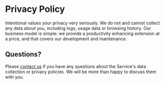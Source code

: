 # Privacy Policy

Intentional values your privacy very seriously. We do not and cannot collect any data about you, including logs, usage data or browsing history. Our business model is simple: we provide a productivity enhancing extension at a price, and that covers our development and maintenance.


## Questions?


Please [contact us](mailto:noelhavoc@pm.me) if you have any questions about the Service's data collection or privacy policies. We will be more than happy to discuss them with you.
